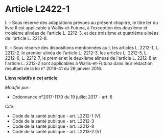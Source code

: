 # Article L2422-1

I. – Sous réserve des adaptations prévues au présent chapitre, le titre Ier du livre II est applicable à Wallis-et-Futuna, à
l'exception des deuxième et troisième alinéas de l'article L. 2212-3, et des troisième et quatrième alinéas de l'article L.
2212-8. 

II. – Sous réserve des dispositions mentionnées au I, les articles L. 2212-1, L. 2212-2, le premier alinéa de l'article L.
2212-3, les articles L. 2212-5, L. 2212-6, L. 2212-7, le premier et le deuxième alinéas de l'article L. 2212-8 et l'article
L. 2213-2 sont applicables à Wallis-et-Futuna dans leur rédaction résultant de la loi n° 2016-41 du 26 janvier 2016.

**Liens relatifs à cet article**

_Modifié par_:

  - Ordonnance n°2017-1179 du 19 juillet 2017 - art. 8

_Cite_:

  - Code de la santé publique - art. L2212-1 (V)
  - Code de la santé publique - art. L2212-3
  - Code de la santé publique - art. L2212-8
  - Code de la santé publique - art. L2213-2 (V)
